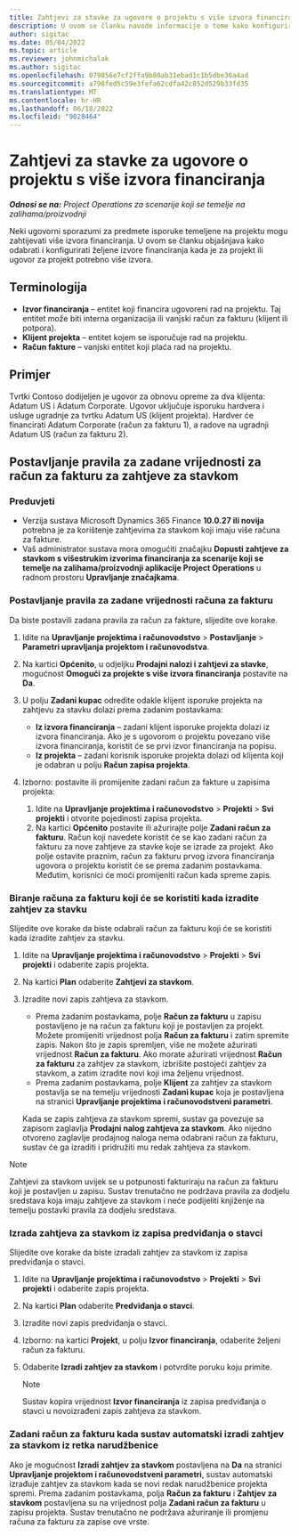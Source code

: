 ```yaml
---
title: Zahtjevi za stavke za ugovore o projektu s više izvora financiranja
description: U ovom se članku navode informacije o tome kako konfigurirati i upotrebljavati zahtjeve za stavke s višestrukim izvorima financiranja.
author: sigitac
ms.date: 05/04/2022
ms.topic: article
ms.reviewer: johnmichalak
ms.author: sigitac
ms.openlocfilehash: 079856e7cf2ffa9b80ab31ebad1c1b5dbe36a4ad
ms.sourcegitcommit: a798fed5c59e3fefa62cdfa42c852d529b33fd35
ms.translationtype: MT
ms.contentlocale: hr-HR
ms.lasthandoff: 06/18/2022
ms.locfileid: "9028464"
---
```

# <a name="item-requirements-for-project-contracts-with-multiple-funding-sources"></a>Zahtjevi za stavke za ugovore o projektu s više izvora financiranja

_**Odnosi se na:** Project Operations za scenarije koji se temelje na zalihama/proizvodnji_

Neki ugovorni sporazumi za predmete isporuke temeljene na projektu mogu zahtijevati više izvora financiranja. U ovom se članku objašnjava kako odabrati i konfigurirati željene izvore financiranja kada je za projekt ili ugovor za projekt potrebno više izvora.

## <a name="terminology"></a>Terminologija

- **Izvor financiranja** – entitet koji financira ugovoreni rad na projektu. Taj entitet može biti interna organizacija ili vanjski račun za fakturu (klijent ili potpora).
- **Klijent projekta** – entitet kojem se isporučuje rad na projektu.
- **Račun fakture** – vanjski entitet koji plaća rad na projektu.

## <a name="example"></a>Primjer

Tvrtki Contoso dodijeljen je ugovor za obnovu opreme za dva klijenta: Adatum US i Adatum Corporate. Ugovor uključuje isporuku hardvera i usluge ugradnje za tvrtku Adatum US (klijent projekta). Hardver će financirati Adatum Corporate (račun za fakturu 1), a radove na ugradnji Adatum US (račun za fakturu 2).

## <a name="set-up-invoice-account-defaulting-rules-for-item-requirements"></a>Postavljanje pravila za zadane vrijednosti za račun za fakturu za zahtjeve za stavkom

### <a name="prerequisites"></a>Preduvjeti

- Verzija sustava Microsoft Dynamics 365 Finance **10.0.27 ili novija** potrebna je za korištenje zahtjevima za stavkom koji imaju više računa za fakture.
- Vaš administrator sustava mora omogućiti značajku **Dopusti zahtjeve za stavkom s višestrukim izvorima financiranja za scenarije koji se temelje na zalihama/proizvodnji aplikacije Project Operations** u radnom prostoru **Upravljanje značajkama**.

### <a name="set-up-the-invoice-account-defaulting-rules"></a>Postavljanje pravila za zadane vrijednosti računa za fakturu

Da biste postavili zadana pravila za račun za fakture, slijedite ove korake.

1. Idite na **Upravljanje projektima i računovodstvo** \> **Postavljanje** \> **Parametri upravljanja projektom i računovodstva**.
1. Na kartici **Općenito**, u odjeljku **Prodajni nalozi i zahtjevi za stavke**, mogućnost **Omogući za projekte s više izvora financiranja** postavite na **Da**.
1. U polju **Zadani kupac** odredite odakle klijent isporuke projekta na zahtjevu za stavku dolazi prema zadanim postavkama:

    - **Iz izvora financiranja** – zadani klijent isporuke projekta dolazi iz izvora financiranja. Ako je s ugovorom o projektu povezano više izvora financiranja, koristit će se prvi izvor financiranja na popisu.
    - **Iz projekta** – zadani korisnik isporuke projekta dolazi od klijenta koji je odabran u polju **Račun zapisa projekta**.

1. Izborno: postavite ili promijenite zadani račun za fakture u zapisima projekta:

    1. Idite na **Upravljanje projektima i računovodstvo** \> **Projekti** \> **Svi projekti** i otvorite pojedinosti zapisa projekta.
    2. Na kartici **Općenito** postavite ili ažurirajte polje **Zadani račun za fakturu**. Račun koji navedete koristit će se kao zadani račun za fakturu za nove zahtjeve za stavke koje se izrade za projekt. Ako polje ostavite praznim, račun za fakturu prvog izvora financiranja ugovora o projektu koristit će se prema zadanim postavkama. Međutim, korisnici će moći promijeniti račun kada spreme zapis.

### <a name="select-the-invoice-account-to-use-when-you-create-an-item-requirement"></a>Biranje računa za fakturu koji će se koristiti kada izradite zahtjev za stavku

Slijedite ove korake da biste odabrali račun za fakturu koji će se koristiti kada izradite zahtjev za stavku.

1. Idite na **Upravljanje projektima i računovodstvo** \> **Projekti** \> **Svi projekti** i odaberite zapis projekta.
1. Na kartici **Plan** odaberite **Zahtjevi za stavkom**.
1. Izradite novi zapis zahtjeva za stavkom.

    - Prema zadanim postavkama, polje **Račun za fakturu** u zapisu postavljeno je na račun za fakturu koji je postavljen za projekt. Možete promijeniti vrijednost polja **Račun za fakturu** i zatim spremite zapis. Nakon što je zapis spremljen, više ne možete ažurirati vrijednost **Račun za fakturu**. Ako morate ažurirati vrijednost **Račun za fakturu** za zahtjev za stavkom, izbrišite postojeći zahtjev za stavkom, a zatim izradite novi koji ima željenu vrijednost.
    - Prema zadanim postavkama, polje **Klijent** za zahtjev za stavkom postavlja se na temelju vrijednosti **Zadani kupac** koja je postavljena na stranici **Upravljanje projektima i računovodstveni parametri**.

    Kada se zapis zahtjeva za stavkom spremi, sustav ga povezuje sa zapisom zaglavlja **Prodajni nalog zahtjeva za stavkom**. Ako nijedno otvoreno zaglavlje prodajnog naloga nema odabrani račun za fakturu, sustav će ga izraditi i pridružiti mu redak zahtjeva za stavkom.

> [!NOTE]
> Zahtjevi za stavkom uvijek se u potpunosti fakturiraju na račun za fakturu koji je postavljen u zapisu. Sustav trenutačno ne podržava pravila za dodjelu sredstava koja imaju zahtjeve za stavkom i neće podijeliti knjiženje na temelju postavki pravila za dodjelu sredstava.

### <a name="create-an-item-requirement-from-an-item-forecast-record"></a>Izrada zahtjeva za stavkom iz zapisa predviđanja o stavci

Slijedite ove korake da biste izradali zahtjev za stavkom iz zapisa predviđanja o stavci.

1. Idite na **Upravljanje projektima i računovodstvo** \> **Projekti** \> **Svi projekti** i odaberite zapis projekta.
1. Na kartici **Plan** odaberite **Predviđanja o stavci**.
1. Izradite novi zapis predviđanja o stavci.
1. Izborno: na kartici **Projekt**, u polju **Izvor financiranja**, odaberite željeni račun za fakturu.
1. Odaberite **Izradi zahtjev za stavkom** i potvrdite poruku koju primite.

    > [!NOTE]
    > Sustav kopira vrijednost **Izvor financiranja** iz zapisa predviđanja o stavci u novoizrađeni zapis zahtjeva za stavkom.

### <a name="default-invoice-account-when-the-system-automatically-creates-an-item-requirement-from-a-purchase-order-line"></a>Zadani račun za fakturu kada sustav automatski izradi zahtjev za stavkom iz retka narudžbenice

Ako je mogućnost **Izradi zahtjev za stavkom** postavljena na **Da** na stranici **Upravljanje projektom i računovodstveni parametri**, sustav automatski izrađuje zahtjev za stavkom kada se novi redak narudžbenice projekta spremi. Prema zadanim postavkama, polja **Račun za fakturu** i **Zahtjev za stavkom** postavljena su na vrijednost polja **Zadani račun za fakturu** u zapisu projekta. Sustav trenutačno ne podržava ažuriranje ili promjenu računa za fakturu za zapise ove vrste.
